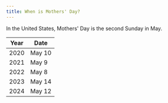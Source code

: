```yaml
---
title: When is Mothers' Day?
---
```


In the United States, Mothers' Day is the second Sunday in May.

| Year | Date |
| --- | --- |
| 2020 | May 10 |
| 2021 | May 9 |
| 2022 | May 8 |
| 2023 | May 14 |
| 2024 | May 12 |

